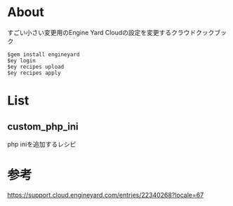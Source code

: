 About
=======

すごい小さい変更用のEngine Yard Cloudの設定を変更するクラウドクックブック


```
$gem install engineyard
$ey login
$ey recipes upload
$ey recipes apply 
```


List
======

## custom_php_ini

php iniを追加するレシピ


参考
======

https://support.cloud.engineyard.com/entries/22340268?locale=67
